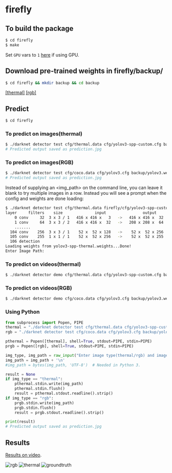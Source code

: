 # firefly


## To build the package

```bash
$ cd firefly
$ make
```
Set `GPU` vars to `1` [here](https://github.com/MuLx10/firefly/blob/238fb2dae08429a6bcca4a8d8af2336ffbb98fe1/firefly/Makefile#L3) if using GPU.

## Download pre-trained weights in firefly/backup/
```bash
$ cd firefly && mkdir backup && cd backup
```
[[thermal]](https://drive.google.com/open?id=14qrmSopyqegqRHrmwrMG86L-yXfWzr-i)
[[rgb]](https://pjreddie.com/media/files/yolov3.weights)

## Predict
```bash
$ cd firefly
```
### To predict on images(thermal)
```bash
$ ./darknet detector test cfg/thermal.data cfg/yolov3-spp-custom.cfg backup/yolov3-spp-thermal.weights <img_path> -dont_show -out result.json 
# Predicted output saved as prediction.jpg
```

### To predict on images(RGB)

```bash
$ ./darknet detector test cfg/coco.data cfg/yolov3.cfg backup/yolov3.weights <img_path> -dont_show -out result.json 
# Predicted output saved as prediction.jpg
```

Instead of supplying an <img_path> on the command line, you can leave it blank to try multiple images in a row. Instead you will see a prompt when the config and weights are done loading:
```bash
$ ./darknet detector test cfg/thermal.data firefly/cfg/yolov3-spp-custom.cfg backup/yolov3-spp-thermal.weights -dont_show
layer     filters    size              input                output
    0 conv     32  3 x 3 / 1   416 x 416 x   3   ->   416 x 416 x  32  0.299 BFLOPs
    1 conv     64  3 x 3 / 2   416 x 416 x  32   ->   208 x 208 x  64  1.595 BFLOPs
    .......
  104 conv    256  3 x 3 / 1    52 x  52 x 128   ->    52 x  52 x 256  1.595 BFLOPs
  105 conv    255  1 x 1 / 1    52 x  52 x 256   ->    52 x  52 x 255  0.353 BFLOPs
  106 detection
Loading weights from yolov3-spp-thermal.weights...Done!
Enter Image Path:
```

### To predict on videos(thermal)
```bash
$ ./darknet detector demo cfg/thermal.data cfg/yolov3-spp-custom.cfg backup/yolov3-spp-thermal.weights <video_file_path>
```

### To predict on videos(RGB)

```bash
$ ./darknet detector demo cfg/coco.data cfg/yolov3.cfg backup/yolov3.weights <video_file_path> -out_filename <output_video_path.avi>
```


### Using Python

```python
from subprocess import Popen, PIPE
thermal = "./darknet detector test cfg/thermal.data cfg/yolov3-spp-custom.cfg backup/yolov3-spp-thermal.weights -dont_show"
rgb = "./darknet detector test cfg/coco.data cfg/yolov3.cfg backup/yolov3.weights -dont_show"

pthermal = Popen([thermal], shell=True, stdout=PIPE, stdin=PIPE)
prgb = Popen([rgb], shell=True, stdout=PIPE, stdin=PIPE)

img_type, img_path = raw_input("Enter image type(thermal/rgb) and image path").split(" ")
img_path = img_path + '\n'
#img_path = bytes(img_path, 'UTF-8')  # Needed in Python 3.

result = None
if img_type == "thermal":
    pthermal.stdin.write(img_path)
    pthermal.stdin.flush()
    result = pthermal.stdout.readline().strip()
if img_type == "rgb":
    prgb.stdin.write(img_path)
    prgb.stdin.flush()
    result = prgb.stdout.readline().strip()

print(result)
# Predicted output saved as prediction.jpg
```

## Results

[Results on video](https://drive.google.com/open?id=1tJpNzwDZ-NABUacuZGMHmkAk-GL84206).

![rgb](https://user-images.githubusercontent.com/23444642/72368100-67053900-3723-11ea-8e04-f34b5239a2e9.jpg)
![thermal](https://user-images.githubusercontent.com/23444642/72367294-fad60580-3721-11ea-9eab-d695d6dde416.jpg)
![groundtruth](https://user-images.githubusercontent.com/23444642/72367337-10e3c600-3722-11ea-86fb-9cd6c113ddad.jpeg)

